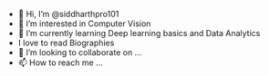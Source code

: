 - 👋 Hi, I’m @siddharthpro101
- 👀 I’m interested in Computer Vision
- 🌱 I’m currently learning Deep learning basics and Data Analytics
- I love to read Biographies
- 💞️ I’m looking to collaborate on ...
- 📫 How to reach me ...

<!---
siddharthpro101/siddharthpro101 is a ✨ special ✨ repository because its `README.md` (this file) appears on your GitHub profile.
You can click the Preview link to take a look at your changes.
--->
